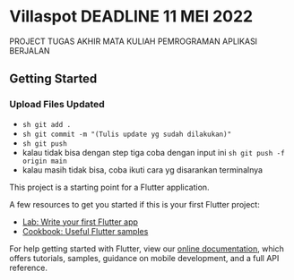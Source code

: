 # Villaspot DEADLINE 11 MEI 2022

PROJECT TUGAS AKHIR MATA KULIAH PEMROGRAMAN APLIKASI BERJALAN

## Getting Started

### Upload Files Updated
- ```sh git add . ```
- ```sh git commit -m "(Tulis update yg sudah dilakukan)" ```
- ```sh git push ```
- kalau tidak bisa dengan step tiga coba dengan input ini ```sh git push -f origin main```
- kalau masih tidak bisa, coba ikuti cara yg disarankan terminalnya



This project is a starting point for a Flutter application.

A few resources to get you started if this is your first Flutter project:

- [Lab: Write your first Flutter app](https://flutter.dev/docs/get-started/codelab)
- [Cookbook: Useful Flutter samples](https://flutter.dev/docs/cookbook)

For help getting started with Flutter, view our
[online documentation](https://flutter.dev/docs), which offers tutorials,
samples, guidance on mobile development, and a full API reference.
